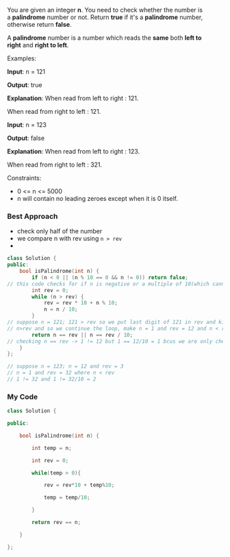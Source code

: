You are given an integer **n**. You need to check whether the number is a **palindrome** number or not. Return **true** if it's a **palindrome** number, otherwise return **false**.

  

A **palindrome** number is a number which reads the **same** both **left to right** and **right to left**.

Examples:

**Input**: n = 121

**Output**: true

**Explanation**: When read from left to right : 121.

When read from right to left : 121.

**Input**: n = 123

**Output**: false

**Explanation**: When read from left to right : 123.

When read from right to left : 321.

Constraints:

- 0 <= n <= 5000
- n will contain no leading zeroes except when it is 0 itself.

### Best Approach
- check only half of the number
- we compare n with rev using `n > rev` 
- 
```cpp
class Solution {
public:
    bool isPalindrome(int n) {
        if (n < 0 || (n % 10 == 0 && n != 0)) return false;
// this code checks for if n is negative or a multiple of 10(which cannot be palindrome)
        int rev = 0;
        while (n > rev) {
            rev = rev * 10 + n % 10;
            n = n / 10;
        }
// suppose n = 121; 121 > rev so we put last digit of 121 in rev and kick out the digit making n = 12 and rev = 1
// n>rev and so we continue the loop, make n = 1 and rev = 12 and n < rev
        return n == rev || n == rev / 10;
// checking n == rev -> 1 != 12 but 1 == 12/10 = 1 bcus we are only checking half of the palindrome and the middle digit is irrelevant
    }
};

// suppose n = 123; n = 12 and rev = 3
// n = 1 and rev = 32 where n < rev
// 1 != 32 and 1 != 32/10 = 2

```
### My Code
```cpp
class Solution {

public:

    bool isPalindrome(int n) {

        int temp = n;

        int rev = 0;

        while(temp > 0){

            rev = rev*10 + temp%10;

            temp = temp/10;

        }

        return rev == n;

    }

};
```